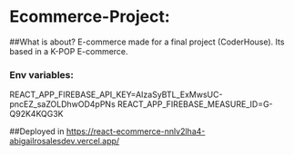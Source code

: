 # Ecommerce-Project:

##What is about?
E-commerce made for a final project (CoderHouse). Its based in a K-POP E-commerce. 

### Env variables:
REACT_APP_FIREBASE_API_KEY=AIzaSyBTL_ExMwsUC-pncEZ_saZOLDhwOD4pPNs
REACT_APP_FIREBASE_MEASURE_ID=G-Q92K4KQG3K

##Deployed in
https://react-ecommerce-nnlv2lha4-abigailrosalesdev.vercel.app/
